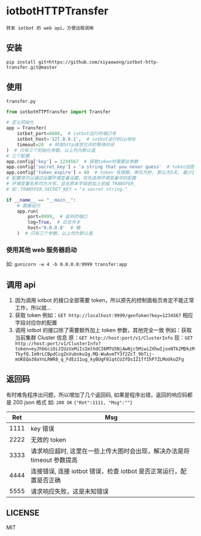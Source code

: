 # iotbotHTTPTransfer

`转发 iotbot 的 web api，方便远程调用`

## 安装

```shell
pip install git+https://github.com/xiyaowong/iotbot-http-transfer.git@master
```

## 使用

`transfer.py`

```python
from iotbotHTTPTransfer import Transfer

# 定义初始化
app = Transfer(
    iotbot_port=8888,  # iotbot运行的端口号
    iotbot_host='127.0.0.1',  # iotbot运行的ip地址
    timeout=20  # 转发http请求允许的等待时间
)  # 只有三个初始化参数，以上均为默认值
# 三个配置
app.config['key'] = 1234567  # 获取token时需要此参数
app.config['secret_key'] = 'a string that you never guess'  # token加密秘钥，要保证特别复杂
app.config['token_expire'] = 60  # token 有效期，单位为秒, 默认为3天, 最少1分钟以上
# 配置项可以通过设置环境变量设置，优先选用环境变量中的配置
# 环境变量名称均为大写，且在原本字段前加上前缀 TRANSFER_
# 如：TRANSFER_SECRET_KEY = "a secret string."

if __name__ == "__main__":
    # 直接运行
    app.run(
        port=9999,  # 监听的端口
        log=True,  # 日志开关
        host='0.0.0.0'  # 略
    )  # 只有三个参数，以上均为默认值
```

### 使用其他 web 服务器启动

如: `gunicorn -w 4 -b 0.0.0.0:9999 transfer:app`

## 调用 api

1. 因为调用 iotbot 的接口全部需要 token，所以原先的控制面板页肯定不能正常工作，所以就...
2. 获取 token
   例如：`GET http://localhost:9999/genToken?key=1234567` 相应字段对应你的配置
3. 调用 iotbot 的接口除了需要额外加上 token 参数，其他完全一致
   例如：获取当前集群 Cluster 信息
   原：`GET http://host:port/v1/ClusterInfo`
   现：`GET http://host:port/v1/ClusterInfo?token=eyJhbGciOiJIUzUxMiIsImlhdCI6MTU5NjAwNjc5MiwiZXhwIjoxNTk2MDkzMTkyfQ.Im9rLCBpdCcgZnVubnkuIg.MQ-WuAvmTY3f2ZcT_9bTij-mUKEQa38aYnLRWR8_q_FdEz11ug_kyBUgF81qtCU2fDsIZ1TfIhP7ZLMoUkoZFg`

## 返回码

有时难免程序出问题，所以增加了几个返回码, 如果是程序出错，返回的响应码都是 200 json 格式
如: `200 OK` `{"Ret":1111, "Msg":""}`

| Ret  | Msg                                                                     |
| ---- | ----------------------------------------------------------------------- |
| 1111 | key 错误                                                                |
| 2222 | 无效的 token                                                            |
| 3333 | 请求响应超时, 这里在一些上传大图时会出现，解决办法是将 timeout 参数提高 |
| 4444 | 连接错误, 连接 iotbot 错误，检查 iotbot 是否正常运行，配置是否正确      |
| 5555 | 请求响应失败，这是未知错误                                              |

## LICENSE

MIT
